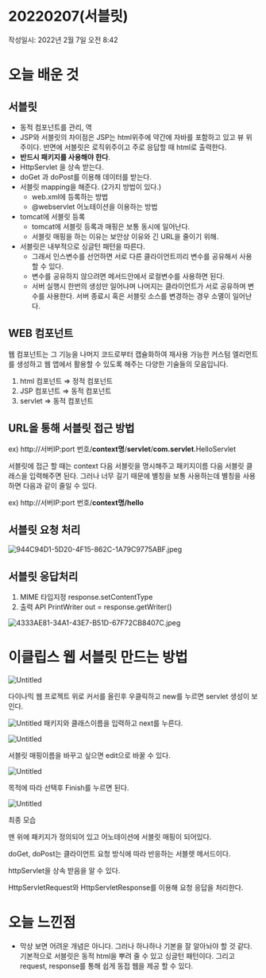 # 20220207(서블릿)

작성일시: 2022년 2월 7일 오전 8:42

# 오늘 배운 것

## 서블릿

- 동적 컴포넌트를 관리, 역
- JSP와 서블릿의 차이점은 JSP는 html위주에 약간에 자바를 포함하고 있고 뷰 위주이다. 반면에 서블릿은 로직위주이고 주로 응답할 때 html로 출력한다.
- **반드시 패키지를 사용해야 한다**.
- HttpServlet 을 상속 받는다.
- doGet 과 doPost를 이용해 데이터를 받는다.
- 서블릿 mapping을 해준다. (2가지 방법이 있다.)
    - web.xml에 등록하는 방법
    - @webservlet 어노테이션을 이용하는 방법
- tomcat에 서블릿 등록
    - tomcat에 서블릿 등록과 매핑은 보통 동시에 일어난다.
    - 서블릿 매핑을 하는 이유는 보안상 이유와 긴 URL을 줄이기 위해.
- 서블릿은 내부적으로 싱글턴 패턴을 따른다.
    - 그래서 인스변수를 선언하면 서로 다른 클라이언트끼리 변수를 공유해서 사용 할 수 있다.
    - 변수를 공유하지 않으려면 메서드안에서 로컬변수를 사용하면 된다.
    - 서버 실행시 한번의 생성만 일어나며 나머지는 클라이언트가 서로 공유하며 변수를 사용한다. 서버 종료시 혹은 서블릿 소스를 변경하는 경우 소멸이 일어난다.

## WEB 컴포넌트

  웹 컴포넌트는 그 기능을 나머지 코드로부터 캡슐화하여 재사용 가능한 커스텀 엘리먼트를 생성하고 웹 앱에서 활용할 수 있도록 해주는 다양한 기술들의 모음입니다.

1. html 컴포넌트 ⇒ 정적 컴포넌트
2. JSP 컴포넌트   ⇒  동적 컴포넌트
3. servlet             ⇒ 동적 컴포넌트

## URL을 통해 서블릿 접근 방법

ex) http://서버IP:port 번호/**context명**/**servlet**/**com.servlet**.HelloServlet

서블릿에 접근 할 때는 context 다음 서블릿을 명시해주고 패키지이름 다음 서블릿 클래스을 입력해주면 된다. 그러나 너무 길기 때문에 별칭을 보통 사용하는데 별칭을 사용하면 다음과 같이 줄일 수 있다.

ex) http://서버IP:port 번호/**context명/hello**

## 서블릿 요청 처리

![944C94D1-5D20-4F15-862C-1A79C9775ABF.jpeg](20220207/1.jpeg)

## 서블릿 응답처리

1. MIME 타입지정 response.setContentType
2. 출력 API PrintWriter out = response.getWriter()

![4333AE81-34A1-43E7-B51D-67F72CB8407C.jpeg](20220207/2.jpeg)

# 이클립스 웹 서블릿 만드는 방법

![Untitled](20220207/3.png)

다이나믹 웹 프로젝트 위로 커서를 올린후 우클릭하고 new를 누르면 servlet 생성이 보인다.

![Untitled](20220207/4.png)
패키지와 클래스이름을 입력하고 next를 누른다.

![Untitled](20220207/5.png)

서블릿 매핑이름을 바꾸고 싶으면 edit으로 바꿀 수 있다.

![Untitled](20220207/6.png)

목적에 따라 선택후 Finish를 누르면 된다.

![Untitled](20220207/7.png)

최종 모습

맨 위에 패키지가 정의되어 있고 어노테이션에 서블릿 매핑이 되어있다.

doGet, doPost는 클라이언트 요청 방식에 따라 반응하는 서블렛 메서드이다.

httpServlet을 상속 받음을 알 수 있다.

HttpServletRequest와 HttpServletResponse를 이용해 요청 응답을 처리한다.

# 오늘 느낀점

- 막상 보면 어려운 개념은 아니다. 그러나 하나하나 기본을 잘 알아놔야 할 것 같다. 기본적으로 서블릿은 동적 html을 뿌려 줄 수 있고 싱글턴 패턴이다. 그리고 request, response를 통해 쉽게 동접 웹을 제공 할 수 있다.